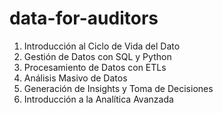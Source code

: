 # data-for-auditors

1. Introducción al Ciclo de Vida del Dato
2. Gestión de Datos con SQL y Python
3. Procesamiento de Datos con ETLs
4. Análisis Masivo de Datos
5. Generación de Insights y Toma de Decisiones
6. Introducción a la Analítica Avanzada